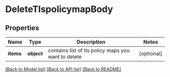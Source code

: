 # DeleteTlspolicymapBody

## Properties
Name | Type | Description | Notes
------------ | ------------- | ------------- | -------------
**items** | **object** | contains list of tls policy maps you want to delete | [optional] 

[[Back to Model list]](../../README.md#documentation-for-models) [[Back to API list]](../../README.md#documentation-for-api-endpoints) [[Back to README]](../../README.md)

